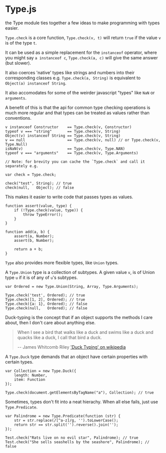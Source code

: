 Type.js
======

the Type module ties together a few ideas to make
programming with types easier.

`Type.check` is a core function, `Type.check(v, t)` will
return `true` if the value `v` is of the type `t`.

It can be used as a simple replacement for the `instanceof` operator,
where you might say `a instanceof c`, `Type.check(a, c)` will give
the same answer (but slower).

It also coerces 'native' types like strings and numbers into their corresponding
classes e.g. `Type.check(a, String)` is equivalent to `Object(a) instanceof String`.

It also accomodates for some of the weirder javascript "types" like `NaN` or `arguments`.

A benefit of this is that the api for common type checking operations is
much more regular and that types can be treated as values rather than
conventions.

    v instanceof Constructor    == Type.check(v, Constructor)
    typeof v === "string"       == Type.check(v, String) 
    Object(v) instanceof String == Type.check(v, String) 
    v == null                   == Type.check(v, null) // or Type.check(v, Type.Null)
    isNaN(v)                    == Type.check(v, Type.NAN)
    typeof v === "arguments"    == Type.check(v, Type.Arguments)
   
    // Note: for brevity you can cache the `Type.check` and call it separately e.g.

    var check = Type.check;

    check("test", String); // true
    check(null,   Object); // false

This makes it easier to write code that passes types as values.

    function assert(value, type) {
        if (!Type.check(value, type)) {
            throw TypeError();
        }
    } 

    function add(a, b) {
        assert(a, Number);
        assert(b, Number);

        return a + b;
    }        

`Type` also provides more flexible types, like `Union` types.   

A `Type.Union` type is a collection of subtypes. A given value `v`,
is of Union type `u` if it is of any of `u`'s subtypes.

    var Ordered = new Type.Union(String, Array, Type.Arguments);

    Type.check('test', Ordered); // true
    Type.check([1, 2], Ordered); // true
    Type.check({a: 1}, Ordered); // false
    Type.check(null,   Ordered); // false

Duck-typing is the concept that if an object supports the methods
I care about, then I don't care about anything else. 

> When I see a bird that walks like a duck and swims like a duck and
> quacks like a duck, I call that bird a duck.
> 
> -- James Whitcomb Riley
['Duck Typing' on wikipedia](http://en.wikipedia.org/wiki/Duck_typing)

A `Type.Duck` type demands that an object have certain properties
with certain types.

    var Collection = new Type.Duck({
        length: Number,
        item: Function
    });

    Type.check(document.getElementsByTagName("a"), Collection); // true

Sometimes, types don't fit into a neat hierachy. When all else
fails, just use `Type.Predicate`.

    var Palindrome = new Type.Predicate(function (str) {
        str = str.replace(/[^a-z]/g, '').toLowerCase();
        return str == str.split('').reverse().join(''); 
    });

    Test.check("Rats live on no evil star", Palindrome); // true
    Test.check("She sells seashells by the seashore", Palindrome); // false
